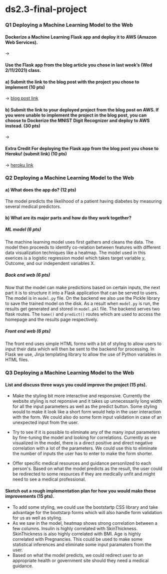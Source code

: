 # ds2.3-final-project


### Q1 Deploying a Machine Learning Model to the Web

#### Dockerize a Machine Learning Flask app and deploy it to AWS (Amazon Web Services). 

&rarr;

#### Use the Flask app from the blog article you chose in last week’s (Wed 2/11/2021) class. 


#### a) Submit the link to the blog post with the project you chose to implement (10 pts)
&rarr; [blog post link](https://medium.com/analytics-vidhya/deploy-machine-learning-model-using-flask-to-heroku-beginners-part-1-451b117a4c7e)

#### b) Submit the link to your deployed project from the blog post on AWS. If you were unable to implement the project in the blog post, you can choose to Dockerize the MNIST Digit Recognizer and deploy to AWS instead. (30 pts)
&rarr;

#### Extra Credit For deploying the Flask app from the blog post you chose to Heroku! (submit link) (10 pts)
&rarr; [heroku link](https://diabetes-tutorial.herokuapp.com/)



### Q2 Deploying a Machine Learning Model to the Web
#### a) What does the app do? (12 pts)
The model predicts the likelihood of a patient having diabetes by measuring several medical predictors.

#### b) What are its major parts and how do they work together?

##### ML model (6 pts)
The machine learning model uses first gathers and cleans the data. The model then proceeds to identify co-relation between features with different data visualization techniques like a heatmap. The model used in this exerices is a logistic regression model which takes target variable y, Outcome, and our independent variables X. 

##### Back end web (6 pts)
Now that the model can make predictions based on certain inputs, the next part it is to structure it into a Flask application that can be served to users. The model is in `model.py` file. On the backend we also use the Pickle library to save the trained model on the disk. As a result when `model.py` is run, the results get generated and stored in `model.pkl` file.
The backend serves two flask routes. The `home()` and `predict()` routes which are used to access the homepage and the results page respectively. 

##### Front end web (6 pts)
The front end uses simple HTML forms with a  bit of styling to 
allow users to input their data which will then be sent to the backend for processing. In Flask we use, Jinja templating library to allow the use of Python variables in HTML files. 

### Q3 Deploying a Machine Learning Model to the Web

#### List and discuss three ways you could improve the project (15 pts). 
- Make the styling bit more interactive and responsive. Currently the website styling is not reponsive and it takes up unnecessarily long width for all the input parameters as well as the predict button. Some styling would to make it look like a short form would help in the user interaction with the form. We could also do some form input validation in case of an unexpected input from the user. 

- Try to see if it is possible to eliminate any of the many input parameters by fine-tuning the model and looking for correlations. Currently as we visualized in the model, there is a direct positive and direct negative correlation with a lot of the parameters. We could use this to eliminate the number of inputs the user has to enter to make the form shorter. 

- Offer specific medical resources and guidance personlized to each person's. Based on what the model predicts as the result, the user could be redirected to some resources if they are medically unfit and might need to see a medical professional. 

#### Sketch out a rough implementation plan for how you would make these improvements (15 pts).
- To add some styling, we could use the bootstartp CSS library and take advantage for the bootstarp forms which will also handle form validation for us as well as styling. 
- As we saw in the model, heatmap shows strong correlation between a few columns. Insulin is highly correlated with SkinThickness. SkinThickness is also highly correlated with BMI. Age is highly correlated with Pregnancies. This could be used to make some statistical inferences and eliminate some input paramaters from the user. 
- Based on what the model predicts, we could redirect user to an appropriate health or government site should they need a medical guidance. 


